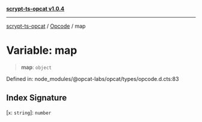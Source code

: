 [**scrypt-ts-opcat v1.0.4**](../../../README.md)

***

[scrypt-ts-opcat](../../../README.md) / [Opcode](../README.md) / map

# Variable: map

> **map**: `object`

Defined in: node\_modules/@opcat-labs/opcat/types/opcode.d.cts:83

## Index Signature

\[`x`: `string`\]: `number`
